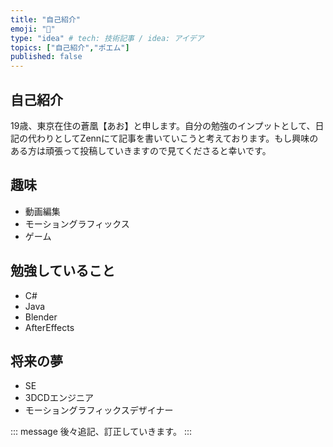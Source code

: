```yaml
---
title: "自己紹介"
emoji: "💬"
type: "idea" # tech: 技術記事 / idea: アイデア
topics: ["自己紹介","ポエム"]
published: false
---
```



## 自己紹介
19歳、東京在住の蒼凰【あお】と申します。自分の勉強のインプットとして、日記の代わりとしてZennにて記事を書いていこうと考えております。もし興味のある方は頑張って投稿していきますので見てくださると幸いです。

## 趣味
- 動画編集
- モーショングラフィックス
- ゲーム

## 勉強していること
- C#
- Java
- Blender
- AfterEffects

## 将来の夢 
- SE
- 3DCDエンジニア 
- モーショングラフィックスデザイナー

::: message
後々追記、訂正していきます。
:::

